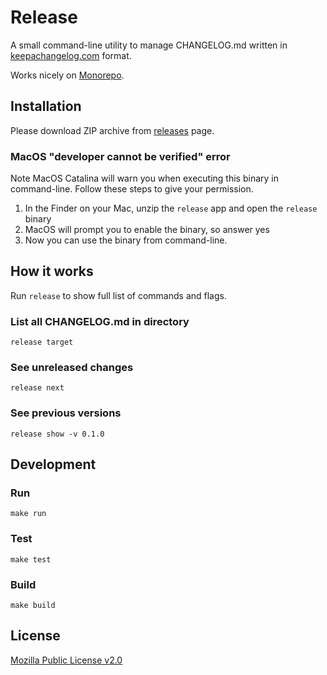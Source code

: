 # Release

A small command-line utility to manage CHANGELOG.md written in [keepachangelog.com](https://keepachangelog.com) format.

Works nicely on [Monorepo](https://en.wikipedia.org/wiki/Monorepo).

## Installation

Please download ZIP archive from [releases](https://github.com/tomodian/release/releases) page.

### MacOS "developer cannot be verified" error

Note MacOS Catalina will warn you when executing this binary in command-line.
Follow these steps to give your permission.

1. In the Finder on your Mac, unzip the `release` app and open the `release` binary
2. MacOS will prompt you to enable the binary, so answer yes
3. Now you can use the binary from command-line.

## How it works

Run `release` to show full list of commands and flags.

### List all CHANGELOG.md in directory

    release target

### See unreleased changes

    release next

### See previous versions

    release show -v 0.1.0

## Development

### Run

    make run

### Test

    make test

### Build

    make build

## License

[Mozilla Public License v2.0](LICENSE)
